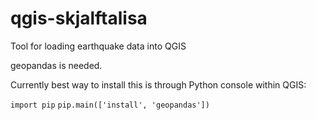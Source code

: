 # qgis-skjalftalisa
Tool for loading earthquake data into QGIS

geopandas is needed.

Currently best way to install this is through Python console within QGIS:

`import pip`
`pip.main(['install', 'geopandas'])`